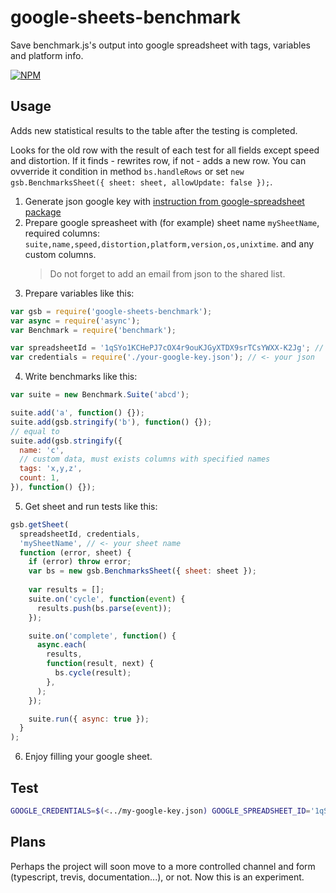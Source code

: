 # google-sheets-benchmark

Save benchmark.js's output into google spreadsheet with tags, variables and platform info.

[![NPM](https://img.shields.io/npm/v/google-sheets-benchmark.svg)](https://www.npmjs.com/package/google-sheets-benchmark)

## Usage

Adds new statistical results to the table after the testing is completed.

Looks for the old row with the result of each test for all fields except speed and distortion. If it finds - rewrites row, if not - adds a new row. You can ovverride it condition in method `bs.handleRows` or set `new gsb.BenchmarksSheet({ sheet: sheet, allowUpdate: false });`.

1. Generate json google key with [instruction from google-spreadsheet package](https://www.npmjs.com/package/google-spreadsheet#service-account-recommended-method)
2. Prepare google spreasheet with (for example) sheet name `mySheetName`, required columns: `suite,name,speed,distortion,platform,version,os,unixtime`. and any custom columns.
    > Do not forget to add an email from json to the shared list.
3. Prepare variables like this:
  ```js
  var gsb = require('google-sheets-benchmark');
  var async = require('async');
  var Benchmark = require('benchmark');

  var spreadsheetId = '1qSYo1KCHePJ7cOX4r9ouKJGyXTDX9srTCsYWXX-K2Jg'; // <- your sheet id
  var credentials = require('./your-google-key.json'); // <- your json
  ```
4. Write benchmarks like this:
  ```js
  var suite = new Benchmark.Suite('abcd');

  suite.add('a', function() {});
  suite.add(gsb.stringify('b'), function() {});
// equal to
  suite.add(gsb.stringify({
    name: 'c',
    // custom data, must exists columns with specified names
    tags: 'x,y,z',
    count: 1,
  }), function() {});
  ```
5. Get sheet and run tests like this:
  ```js
  gsb.getSheet(
    spreadsheetId, credentials,
    'mySheetName', // <- your sheet name
    function (error, sheet) {
      if (error) throw error;
      var bs = new gsb.BenchmarksSheet({ sheet: sheet });
      
      var results = [];
      suite.on('cycle', function(event) {
        results.push(bs.parse(event));
      });

      suite.on('complete', function() {
        async.each(
          results,
          function(result, next) {
            bs.cycle(result);
          },
        );
      });

      suite.run({ async: true });
    }
  );
  ```
6. Enjoy filling your google sheet.

## Test

```sh
GOOGLE_CREDENTIALS=$(<../my-google-key.json) GOOGLE_SPREADSHEET_ID='1qSYo1KCHePJ7cOX4r9ouKJGyXTDX9srTCsYWXX-K2Jg' GOOGLE_SHEET_NAME='results' npm test
```

## Plans

Perhaps the project will soon move to a more controlled channel and form (typescript, trevis, documentation...), or not. Now this is an experiment.
